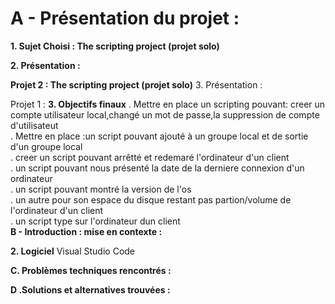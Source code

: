 # A - Présentation du projet :
**1. Sujet Choisi : The scripting project (projet solo)**


**2. Présentation :**

**Projet 2 : The scripting project (projet solo)**
3. 
Présentation :

Projet 1 : 
**3. Objectifs finaux**
. Mettre en place un scripting pouvant: creer un compte utilisateur local,changé un mot de passe,la suppression de compte d'utilisateut  
. Mettre en place :un script pouvant ajouté à un groupe local et de sortie d'un groupe local  
. creer un script pouvant arrêtté et redemaré l'ordinateur d'un client  
. un script pouvant nous présenté la date de la derniere connexion d'un ordinateur  
. un script pouvant montré la version de l'os  
. un autre pour son espace du disque restant pas partion/volume de l'ordinateur d'un client  
. un script type sur l'ordinateur dun client  
 **B - Introduction : mise en contexte :**


**2. Logiciel** 
Visual Studio Code





**C. Problèmes techniques rencontrés :**   



 **D .Solutions et alternatives trouvées :**

